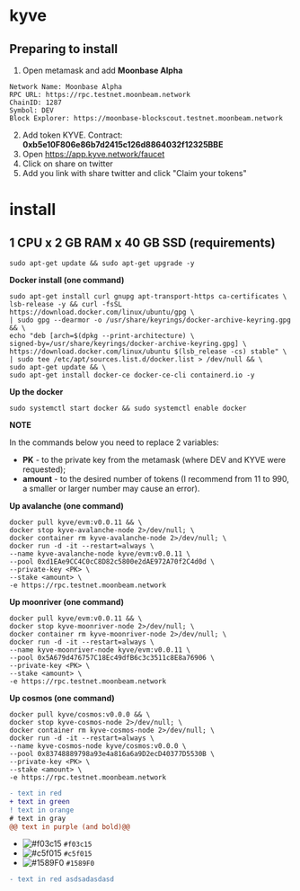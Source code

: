 # kyve
## Preparing to install

1. Open metamask and add **Moonbase Alpha**
```
Network Name: Moonbase Alpha
RPC URL: https://rpc.testnet.moonbeam.network
ChainID: 1287
Symbol: DEV
Block Explorer: https://moonbase-blockscout.testnet.moonbeam.network
```

2. Add token KYVE. Contract: **0xb5e10F806e86b7d2415c126d8864032f12325BBE**
3. Open https://app.kyve.network/faucet
4. Click on share on twitter
5. Add you link with share twitter and click "Claim your tokens"

# install
## 1 CPU x 2 GB RAM x 40 GB SSD (requirements)
```
sudo apt-get update && sudo apt-get upgrade -y
```
**Docker install (one command)**
```
sudo apt-get install curl gnupg apt-transport-https ca-certificates \
lsb-release -y && curl -fsSL https://download.docker.com/linux/ubuntu/gpg \
| sudo gpg --dearmor -o /usr/share/keyrings/docker-archive-keyring.gpg && \
echo "deb [arch=$(dpkg --print-architecture) \
signed-by=/usr/share/keyrings/docker-archive-keyring.gpg] \
https://download.docker.com/linux/ubuntu $(lsb_release -cs) stable" \
| sudo tee /etc/apt/sources.list.d/docker.list > /dev/null && \
sudo apt-get update && \
sudo apt-get install docker-ce docker-ce-cli containerd.io -y
```
**Up the docker**
```
sudo systemctl start docker && sudo systemctl enable docker
```

**NOTE**

In the commands below you need to replace 2 variables:

- **PK** - to the private key from the metamask (where DEV and KYVE were requested);
- **amount** - to the desired number of tokens (I recommend from 11 to 990, a smaller or larger number may cause an error).

**Up avalanche (one command)**
  
```
docker pull kyve/evm:v0.0.11 && \
docker stop kyve-avalanche-node 2>/dev/null; \
docker container rm kyve-avalanche-node 2>/dev/null; \
docker run -d -it --restart=always \
--name kyve-avalanche-node kyve/evm:v0.0.11 \
--pool 0xd1EAe9CC4C0cC8D82c5800e2dAE972A70f2C4d0d \
--private-key <PK> \
--stake <amount> \
-e https://rpc.testnet.moonbeam.network
```
**Up moonriver (one command)**
```
docker pull kyve/evm:v0.0.11 && \
docker stop kyve-moonriver-node 2>/dev/null; \
docker container rm kyve-moonriver-node 2>/dev/null; \
docker run -d -it --restart=always \
--name kyve-moonriver-node kyve/evm:v0.0.11 \
--pool 0x5A679d476757C18Ec49dfB6c3c3511c8E8a76906 \
--private-key <PK> \
--stake <amount> \
-e https://rpc.testnet.moonbeam.network
```
**Up cosmos (one command)**
```
docker pull kyve/cosmos:v0.0.0 && \
docker stop kyve-cosmos-node 2>/dev/null; \
docker container rm kyve-cosmos-node 2>/dev/null; \
docker run -d -it --restart=always \
--name kyve-cosmos-node kyve/cosmos:v0.0.0 \
--pool 0x83748889798a93e4a816a6a9D2ecD40377D5530B \
--private-key <PK> \
--stake <amount> \
-e https://rpc.testnet.moonbeam.network
```



```diff
- text in red
+ text in green
! text in orange
# text in gray
@@ text in purple (and bold)@@
```

- ![#f03c15](https://via.placeholder.com/15/f03c15/000000?text=+) `#f03c15`
- ![#c5f015](https://via.placeholder.com/15/c5f015/000000?text=+) `#c5f015`
- ![#1589F0](https://via.placeholder.com/15/1589F0/000000?text=+) `#1589F0`



```diff
- text in red asdsadasdasd
```







